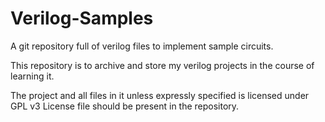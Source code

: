 # Verilog-Samples

A git repository full of verilog files to implement sample circuits.

This repository is to archive and store my verilog projects in the course of learning it.

The project and all files in it unless expressly specified is licensed under GPL v3 License file should be present in the repository.
